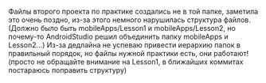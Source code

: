 Файлы второго проекта по практике создались не в той папке, заметила это очень поздно, из-за этого немного нарушилась структура файлов.
(Должно было быть mobileApps/Lesson1 и mobileApps/Lesson2, но почему-то AndroidStudio решил объединить папку mobileApps и Lesson2...)
Из-за дедлайна не успеваю привести иерархию папок в правильный порядок, но файлы нужной практики есть, они работают! 
(просто не обращайте внимание на Lesson1, в ближайших коммитах постараюсь поправить структуру)
